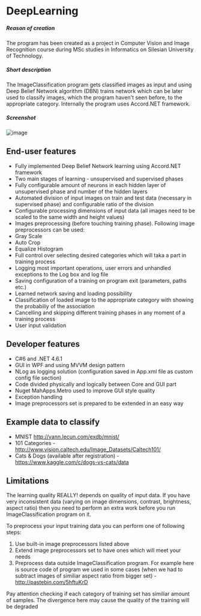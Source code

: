 # DeepLearning

##### Reason of creation
The program has been created as a project in Computer Vision and Image Recognition course during MSc studies in Informatics on Silesian University of Technology.

##### Short description
The ImageClassification program gets classified images as input and using Deep Belief Network algorithm (DBN) trains network which can be later used to classify images, which the program haven't seen before, to the appropriate category. Internally the program uses Accord.NET framework.

##### Screenshot
![image](https://cloud.githubusercontent.com/assets/5238147/16058986/59c38e90-3281-11e6-819f-dcc9d5f538a5.png)

## End-user features
- Fully implemented Deep Belief Network learning using Accord.NET framework
- Two main stages of learning - unsupervised and supervised phases
- Fully configurable amount of neurons in each hidden layer of unsupervised phase and number of the hidden layers
- Automated division of input images on train and test data (necessary in supervised phase) and configurable ratio of the division
- Configurable processing dimensions of input data (all images need to be scaled to the same width and height values)
- Images preprocessing (before touching training phase). Following image preprocessors can be used:
 - Gray Scale
 - Auto Crop
 - Equalize Histogram
- Full control over selecting desired categories which will taka a part in training process
- Logging most important operations, user errors and unhandled exceptions to the Log box and log file
- Saving configuration of a training on program exit (parameters, paths etc.)
- Learned network saving and loading possibility
- Classification of loaded image to the appropriate category with showing the probabiliy of the association
- Cancelling and skipping different training phases in any moment of a training process
- User input validation

## Developer features
- C#6 and .NET 4.6.1
- GUI in WPF and using MVVM design pattern
- NLog as logging solution (configuration saved in App.xml file as custom config file section)
- Code divided physically and logically between Core and GUI part
- Nuget MahApps.Metro used to improve GUI style quality
- Exception handling
- Image preprocessors set is prepared to be extended in an easy way

## Example data to classify
- MNIST http://yann.lecun.com/exdb/mnist/
- 101 Categories - http://www.vision.caltech.edu/Image_Datasets/Caltech101/
- Cats & Dogs (available after registration) - https://www.kaggle.com/c/dogs-vs-cats/data

## Limitations
The learning quality REALLY! depends on quality of input data. If you have very inconsistent data (varying on image dimensions, contrast, brightness, aspect ratio) then you need to perform an extra work before you run ImageClassification program on it.

To preprocess your input training data you can perform one of following steps:
1. Use built-in image preprocessors listed above
2. Extend image preprocessors set to have ones which will meet your needs
3. Preprocess data outside ImageClassification program. For example here is source code of program we used in some cases (when we had to subtract images of similiar aspect ratio from bigger set) - http://pastebin.com/5hftuKrD

Pay attention checking if each category of training set has similiar amount of samples. The divergence here may cause the quality of the training will be degraded
